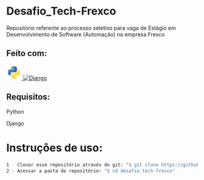 # Desafio_Tech-Frexco
 Repositório referente ao processo seletivo para vaga de Estágio em Desenvolvimento de Software (Automação) na empresa Frexco

## Feito com:
 <p align="left">
 <a href="https://www.python.org" target="_blank" rel="noreferrer"> <img src="https://raw.githubusercontent.com/devicons/devicon/master/icons/python/python-original.svg" alt="python" width="40" height="40"/> </a>
 <a href="https://www.djangoproject.com/" target="_blank" rel="noreferrer"> <img src="https://static.djangoproject.com/img/logos/django-logo-positive.svg" alt="Django" width="40" height="40"/> </a>

## Requisitos:
Python

Django

# Instruções de uso:

```sh
1 - Clonar esse repositório através do git: "$ git clone https://github.com/MauPxt/desafio_tech-frexco"
2 - Acessar a pasta do repositório: "$ cd desafio_tech-frexco"

```